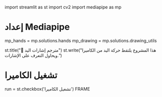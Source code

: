 import streamlit as st
import cv2
import mediapipe as mp

# إعداد Mediapipe
mp_hands = mp.solutions.hands
mp_drawing = mp.solutions.drawing_utils

st.title("🤖 مترجم إشارات اليد")
st.write("هذا المشروع يلتقط حركة اليد من الكاميرا ويحاول التعرف على الإشارات.")

# تشغيل الكاميرا
run = st.checkbox('تشغيل الكاميرا')
FRAME
